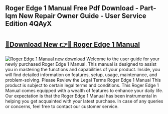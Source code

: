## Roger Edge 1 Manual Free Pdf Download - Part-lqm New Repair Owner Guide - User Service Edition 4QAyX

# <h2><a href="http://cf1198.oget.top/?id=Roger+Edge+1+Manual">🔗Download New 👉🔴 Roger Edge 1 Manual</a></h2>

[![Roger Edge 1 Manual new download](https://i.imgur.com/5g1atiW.png)](http://cf1198.oget.top/?id=Roger+Edge+1+Manual)
Welcome to the user guide for your newly purchased Roger Edge 1 Manual. This manual is designed to assist you in mastering the functions and capabilities of your product. Inside, you will find detailed information on features, setup, usage, maintenance, and problem-solving. Please Review the Legal Terms Roger Edge 1 Manual This product is subject to certain legal terms and conditions. This Roger Edge 1 Manual comes equipped with a wealth of features to enhance your daily life. Our expectation is that the Roger Edge 1 Manual has been instrumental in helping you get acquainted with your latest purchase. In case of any queries or concerns, feel free to contact our customer service.
